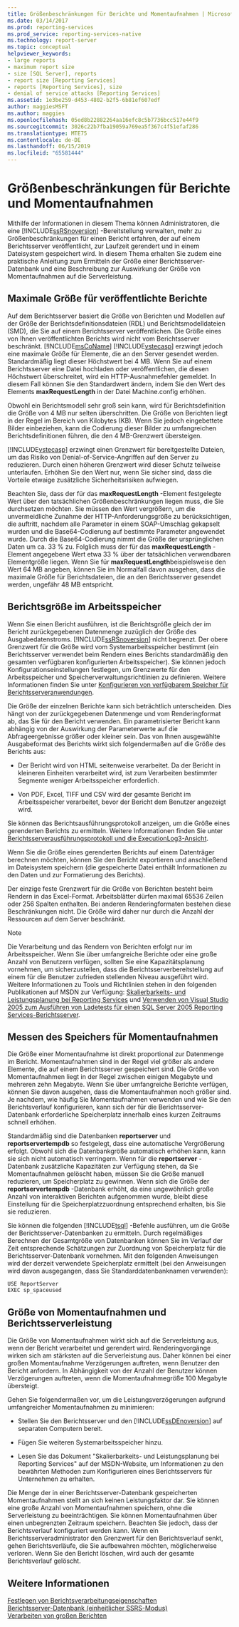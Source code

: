 ```yaml
---
title: Größenbeschränkungen für Berichte und Momentaufnahmen | Microsoft-Dokumentation
ms.date: 03/14/2017
ms.prod: reporting-services
ms.prod_service: reporting-services-native
ms.technology: report-server
ms.topic: conceptual
helpviewer_keywords:
- large reports
- maximum report size
- size [SQL Server], reports
- report size [Reporting Services]
- reports [Reporting Services], size
- denial of service attacks [Reporting Services]
ms.assetid: 1e3be259-d453-4802-b2f5-6b81ef607edf
author: maggiesMSFT
ms.author: maggies
ms.openlocfilehash: 05ed8b22882264aa16efc8c5b7736bcc517e44f9
ms.sourcegitcommit: 3026c22b7fba19059a769ea5f367c4f51efaf286
ms.translationtype: MTE75
ms.contentlocale: de-DE
ms.lasthandoff: 06/15/2019
ms.locfileid: "65581444"
---
```

# <a name="report-and-snapshot-size-limits"></a>Größenbeschränkungen für Berichte und Momentaufnahmen
  Mithilfe der Informationen in diesem Thema können Administratoren, die eine [!INCLUDE[ssRSnoversion](../../includes/ssrsnoversion-md.md)] -Bereitstellung verwalten, mehr zu Größenbeschränkungen für einen Bericht erfahren, der auf einem Berichtsserver veröffentlicht, zur Laufzeit gerendert und in einem Dateisystem gespeichert wird. In diesem Thema erhalten Sie zudem eine praktische Anleitung zum Ermitteln der Größe einer Berichtsserver-Datenbank und eine Beschreibung zur Auswirkung der Größe von Momentaufnahmen auf die Serverleistung.  
  
## <a name="maximum-size-for-published-reports"></a>Maximale Größe für veröffentlichte Berichte  
 Auf dem Berichtsserver basiert die Größe von Berichten und Modellen auf der Größe der Berichtsdefinitionsdateien (RDL) und Berichtsmodelldateien (SMD), die Sie auf einem Berichtsserver veröffentlichen. Die Größe eines von Ihnen veröffentlichten Berichts wird nicht vom Berichtsserver beschränkt. [!INCLUDE[msCoName](../../includes/msconame-md.md)] [!INCLUDE[vstecasp](../../includes/vstecasp-md.md)] erzwingt jedoch eine maximale Größe für Elemente, die an den Server gesendet werden. Standardmäßig liegt dieser Höchstwert bei 4 MB. Wenn Sie auf einem Berichtsserver eine Datei hochladen oder veröffentlichen, die diesen Höchstwert überschreitet, wird ein HTTP-Ausnahmefehler gemeldet. In diesem Fall können Sie den Standardwert ändern, indem Sie den Wert des Elements **maxRequestLength** in der Datei Machine.config erhöhen.  
  
 Obwohl ein Berichtsmodell sehr groß sein kann, wird für Berichtsdefinition die Größe von 4 MB nur selten überschritten. Die Größe von Berichten liegt in der Regel im Bereich von Kilobytes (KB). Wenn Sie jedoch eingebettete Bilder einbeziehen, kann die Codierung dieser Bilder zu umfangreichen Berichtsdefinitionen führen, die den 4 MB-Grenzwert übersteigen.  
  
 [!INCLUDE[vstecasp](../../includes/vstecasp-md.md)] erzwingt einen Grenzwert für bereitgestellte Dateien, um das Risiko von Denial-of-Service-Angriffen auf den Server zu reduzieren. Durch einen höheren Grenzwert wird dieser Schutz teilweise unterlaufen. Erhöhen Sie den Wert nur, wenn Sie sicher sind, dass die Vorteile etwaige zusätzliche Sicherheitsrisiken aufwiegen.  
  
 Beachten Sie, dass der für das **maxRequestLength** -Element festgelegte Wert über den tatsächlichen Größenbeschränkungen liegen muss, die Sie durchsetzen möchten. Sie müssen den Wert vergrößern, um die unvermeidliche Zunahme der HTTP-Anforderungsgröße zu berücksichtigen, die auftritt, nachdem alle Parameter in einem SOAP-Umschlag gekapselt wurden und die Base64-Codierung auf bestimmte Parameter angewendet wurde. Durch die Base64-Codierung nimmt die Größe der ursprünglichen Daten um ca. 33 % zu. Folglich muss der für das **maxRequestLength** -Element angegebene Wert etwa 33 % über der tatsächlichen verwendbaren Elementgröße liegen. Wenn Sie für **maxRequestLength**beispielsweise den Wert 64 MB angeben, können Sie im Normalfall davon ausgehen, dass die maximale Größe für Berichtsdateien, die an den Berichtsserver gesendet werden, ungefähr 48 MB entspricht.  
  
## <a name="report-size-in-memory"></a>Berichtsgröße im Arbeitsspeicher  
 Wenn Sie einen Bericht ausführen, ist die Berichtsgröße gleich der im Bericht zurückgegebenen Datenmenge zuzüglich der Größe des Ausgabedatenstroms. [!INCLUDE[ssRSnoversion](../../includes/ssrsnoversion-md.md)] nicht begrenzt. Der obere Grenzwert für die Größe wird vom Systemarbeitsspeicher bestimmt (ein Berichtsserver verwendet beim Rendern eines Berichts standardmäßig den gesamten verfügbaren konfigurierten Arbeitsspeicher). Sie können jedoch Konfigurationseinstellungen festlegen, um Grenzwerte für den Arbeitsspeicher und Speicherverwaltungsrichtlinien zu definieren. Weitere Informationen finden Sie unter [Konfigurieren von verfügbarem Speicher für Berichtsserveranwendungen](../../reporting-services/report-server/configure-available-memory-for-report-server-applications.md).  
  
 Die Größe der einzelnen Berichte kann sich beträchtlich unterscheiden. Dies hängt von der zurückgegebenen Datenmenge und vom Renderingformat ab, das Sie für den Bericht verwenden. Ein parametrisierter Bericht kann abhängig von der Auswirkung der Parameterwerte auf die Abfrageergebnisse größer oder kleiner sein. Das von Ihnen ausgewählte Ausgabeformat des Berichts wirkt sich folgendermaßen auf die Größe des Berichts aus:  
  
-   Der Bericht wird von HTML seitenweise verarbeitet. Da der Bericht in kleineren Einheiten verarbeitet wird, ist zum Verarbeiten bestimmter Segmente weniger Arbeitsspeicher erforderlich.  
  
-   Von PDF, Excel, TIFF und CSV wird der gesamte Bericht im Arbeitsspeicher verarbeitet, bevor der Bericht dem Benutzer angezeigt wird.  
  
 Sie können das Berichtsausführungsprotokoll anzeigen, um die Größe eines gerenderten Berichts zu ermitteln. Weitere Informationen finden Sie unter [Berichtsserverausführungsprotokoll und die ExecutionLog3-Ansicht](../../reporting-services/report-server/report-server-executionlog-and-the-executionlog3-view.md).  
  
 Wenn Sie die Größe eines gerenderten Berichts auf einem Datenträger berechnen möchten, können Sie den Bericht exportieren und anschließend im Dateisystem speichern (die gespeicherte Datei enthält Informationen zu den Daten und zur Formatierung des Berichts).  
  
 Der einzige feste Grenzwert für die Größe von Berichten besteht beim Rendern in das Excel-Format. Arbeitsblätter dürfen maximal 65536 Zeilen oder 256 Spalten enthalten. Bei anderen Renderingformaten bestehen diese Beschränkungen nicht. Die Größe wird daher nur durch die Anzahl der Ressourcen auf dem Server beschränkt.  
  
> [!NOTE]  
>  Die Verarbeitung und das Rendern von Berichten erfolgt nur im Arbeitsspeicher. Wenn Sie über umfangreiche Berichte oder eine große Anzahl von Benutzern verfügen, sollten Sie eine Kapazitätsplanung vornehmen, um sicherzustellen, dass die Berichtsserverbereitstellung auf einem für die Benutzer zufrieden stellenden Niveau ausgeführt wird. Weitere Informationen zu Tools und Richtlinien stehen in den folgenden Publikationen auf MSDN zur Verfügung: [Skalierbarkeits- und Leistungsplanung bei Reporting Services](/previous-versions/sql/sql-server-2005/administrator/cc966418(v=technet.10)) und [Verwenden von Visual Studio 2005 zum Ausführen von Ladetests für einen SQL Server 2005 Reporting Services-Berichtsserver](https://go.microsoft.com/fwlink/?LinkID=77519).  
  
## <a name="measuring-snapshot-storage"></a>Messen des Speichers für Momentaufnahmen  
 Die Größe einer Momentaufnahme ist direkt proportional zur Datenmenge im Bericht. Momentaufnahmen sind in der Regel viel größer als andere Elemente, die auf einem Berichtsserver gespeichert sind. Die Größe von Momentaufnahmen liegt in der Regel zwischen einigen Megabyte und mehreren zehn Megabyte. Wenn Sie über umfangreiche Berichte verfügen, können Sie davon ausgehen, dass die Momentaufnahmen noch größer sind. Je nachdem, wie häufig Sie Momentaufnahmen verwenden und wie Sie den Berichtsverlauf konfigurieren, kann sich der für die Berichtsserver-Datenbank erforderliche Speicherplatz innerhalb eines kurzen Zeitraums schnell erhöhen.  
  
 Standardmäßig sind die Datenbanken **reportserver** und **reportservertempdb** so festgelegt, dass eine automatische Vergrößerung erfolgt. Obwohl sich die Datenbankgröße automatisch erhöhen kann, kann sie sich nicht automatisch verringern. Wenn für die **reportserver** -Datenbank zusätzliche Kapazitäten zur Verfügung stehen, da Sie Momentaufnahmen gelöscht haben, müssen Sie die Größe manuell reduzieren, um Speicherplatz zu gewinnen. Wenn sich die Größe der **reportservertempdb** -Datenbank erhöht, da eine ungewöhnlich große Anzahl von interaktiven Berichten aufgenommen wurde, bleibt diese Einstellung für die Speicherplatzzuordnung entsprechend erhalten, bis Sie sie reduzieren.  
  
 Sie können die folgenden [!INCLUDE[tsql](../../includes/tsql-md.md)] -Befehle ausführen, um die Größe der Berichtsserver-Datenbanken zu ermitteln. Durch regelmäßiges Berechnen der Gesamtgröße von Datenbanken können Sie im Verlauf der Zeit entsprechende Schätzungen zur Zuordnung von Speicherplatz für die Berichtsserver-Datenbank vornehmen. Mit den folgenden Anweisungen wird der derzeit verwendete Speicherplatz ermittelt (bei den Anweisungen wird davon ausgegangen, dass Sie Standarddatenbanknamen verwenden):  
  
```  
USE ReportServer  
EXEC sp_spaceused  
```  
  
## <a name="snapshot-size-and-report-server-performance"></a>Größe von Momentaufnahmen und Berichtsserverleistung  
 Die Größe von Momentaufnahmen wirkt sich auf die Serverleistung aus, wenn der Bericht verarbeitet und gerendert wird. Renderingvorgänge wirken sich am stärksten auf die Serverleistung aus. Daher können bei einer großen Momentaufnahme Verzögerungen auftreten, wenn Benutzer den Bericht anfordern. In Abhängigkeit von der Anzahl der Benutzer können Verzögerungen auftreten, wenn die Momentaufnahmegröße 100 Megabyte übersteigt.  
  
 Gehen Sie folgendermaßen vor, um die Leistungsverzögerungen aufgrund umfangreicher Momentaufnahmen zu minimieren:  
  
-   Stellen Sie den Berichtsserver und den [!INCLUDE[ssDEnoversion](../../includes/ssdenoversion-md.md)] auf separaten Computern bereit.  
  
-   Fügen Sie weiteren Systemarbeitsspeicher hinzu.  
  
-   Lesen Sie das Dokument "Skalierbarkeits- und Leistungsplanung bei Reporting Services" auf der MSDN-Website, um Informationen zu den bewährten Methoden zum Konfigurieren eines Berichtsservers für Unternehmen zu erhalten.  
  
 Die Menge der in einer Berichtsserver-Datenbank gespeicherten Momentaufnahmen stellt an sich keinen Leistungsfaktor dar. Sie können eine große Anzahl von Momentaufnahmen speichern, ohne die Serverleistung zu beeinträchtigen. Sie können Momentaufnahmen über einen unbegrenzten Zeitraum speichern. Beachten Sie jedoch, dass der Berichtsverlauf konfiguriert werden kann. Wenn ein Berichtsserveradministrator den Grenzwert für den Berichtsverlauf senkt, gehen Berichtsverläufe, die Sie aufbewahren möchten, möglicherweise verloren. Wenn Sie den Bericht löschen, wird auch der gesamte Berichtsverlauf gelöscht.  
  
## <a name="see-also"></a>Weitere Informationen  
 [Festlegen von Berichtsverarbeitungseigenschaften](../../reporting-services/report-server/set-report-processing-properties.md)   
 [Berichtsserver-Datenbank &#40;einheitlicher SSRS-Modus&#41;](../../reporting-services/report-server/report-server-database-ssrs-native-mode.md)   
 [Verarbeiten von großen Berichten](../../reporting-services/report-server/process-large-reports.md)  
  
  
